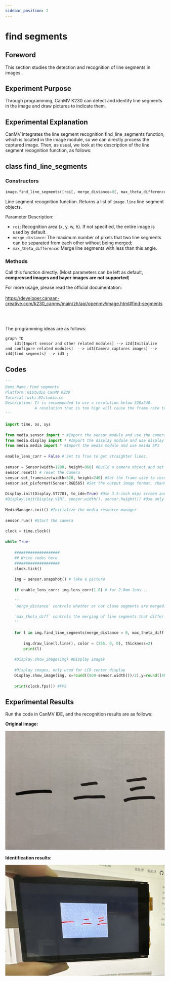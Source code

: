 ```yaml
---
sidebar_position: 2
---
```


# find segments

## Foreword
This section studies the detection and recognition of line segments in images.

## Experiment Purpose
Through programming, CanMV K230 can detect and identify line segments in the image and draw pictures to indicate them.

## Experimental Explanation

CanMV integrates the line segment recognition find_line_segments function, which is located in the image module, so we can directly process the captured image. Then, as usual, we look at the description of the line segment recognition function, as follows:

## class find_line_segments

### Constructors
```python
image.find_line_segments([roi[, merge_distance=0[, max_theta_difference=15]]])
```
Line segment recognition function. Returns a list of `image.line` line segment objects.

Parameter Description:
- `roi`: Recognition area (x, y, w, h). If not specified, the entire image is used by default.
- `merge_distance`: The maximum number of pixels that two line segments can be separated from each other without being merged;
- `max_theta_difference`: Merge line segments with less than this angle.

### Methods

Call this function directly. (Most parameters can be left as default, **compressed images and bayer images are not supported**)

For more usage, please read the official documentation:<br></br>
https://developer.canaan-creative.com/k230_canmv/main/zh/api/openmv/image.html#find-segments

<br></br>

The programming ideas are as follows:

```mermaid
graph TD
    id1[Import sensor and other related modules] --> i2d[Initialize and configure related modules]  --> id3[Camera captures images] --> id4[find segments] --> id3 ;
```

## Codes

```python
'''
Demo Name：find segments
Platform：01Studio CanMV K230
Tutorial：wiki.01studio.cc
Description: It is recommended to use a resolution below 320x240. 
             A resolution that is too high will cause the frame rate to drop.
'''

import time, os, sys

from media.sensor import * #Import the sensor module and use the camera API
from media.display import * #Import the display module and use display API
from media.media import * #Import the media module and use meida API

enable_lens_corr = False # Set to True to get straighter lines.

sensor = Sensor(width=1280, height=960) #Build a camera object and set the camera image length and width to 4:3
sensor.reset() # reset the Camera
sensor.set_framesize(width=320, height=240) #Set the frame size to resolution (320x240), default channel 0
sensor.set_pixformat(Sensor.RGB565) #Set the output image format, channel 0

Display.init(Display.ST7701, to_ide=True) #Use 3.5-inch mipi screen and IDE buffer to display images at the same time
#Display.init(Display.VIRT, sensor.width(), sensor.height()) #Use only the IDE buffer to display images

MediaManager.init() #Initialize the media resource manager

sensor.run() #Start the camera

clock = time.clock()

while True:

    ####################
    ## Write codes here
    ####################
    clock.tick()

    img = sensor.snapshot() # Take a picture

    if enable_lens_corr: img.lens_corr(1.8) # for 2.8mm lens...

    '''
    `merge_distance` controls whether or not close segments are merged. A value of 0 (default) means no merging. A value of 1 means that segments that are 1 pixel closer are merged. So you can control the number of detected segments by changing this parameter.

    `max_theta_diff` controls the merging of line segments that differ by a certain angle. The default is 15 degrees, which means that line segments within 15 degrees will be merged.
    '''

    for l in img.find_line_segments(merge_distance = 0, max_theta_diff = 5):

        img.draw_line(l.line(), color = (255, 0, 0), thickness=2)
        print(l)

    #Display.show_image(img) #Display images

    #Display images, only used for LCD center display
    Display.show_image(img, x=round((800-sensor.width())/2),y=round((480-sensor.height())/2))

    print(clock.fps()) #FPS

```

## Experimental Results

Run the code in CanMV IDE, and the recognition results are as follows:

**Original image:**

![circles](./img/find_segments/find_segments1.png)

**Identification results:**

![circles](./img/find_segments/find_segments2.png)
